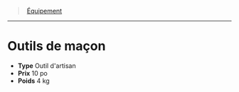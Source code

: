 ﻿---
!EquipmentItem
Type: Outil d'artisan
Price: 10 po
Weight: 4 kg
Id: equipment_hd.md#outils-de-maçon
ParentLink: equipment_hd.md#Équipement
Name: Outils de maçon
ParentName: Équipement
NameLevel: 1
Attributes:
  Name: Outils de maçon
  Markdown: >+
    # <!--Name-->Outils de maçon<!--/Name-->


    - **Type** <!--Type-->Outil d'artisan<!--/Type-->

    - **Prix** <!--Price-->10 po<!--/Price-->

    - **Poids** <!--Weight-->4 kg<!--/Weight-->

  Type: Outil d'artisan
  Price: 10 po
  Weight: 4 kg
AttributesDictionary: >+
  Name: Outils de maçon

  Markdown: >+

    # <!--Name-->Outils de maçon<!--/Name-->





    - **Type** <!--Type-->Outil d'artisan<!--/Type-->



    - **Prix** <!--Price-->10 po<!--/Price-->



    - **Poids** <!--Weight-->4 kg<!--/Weight-->



  Type: Outil d'artisan

  Price: 10 po

  Weight: 4 kg

---
> [Équipement](hd_equipment.md)

---

# Outils de maçon

- **Type** Outil d'artisan
- **Prix** 10 po
- **Poids** 4 kg

